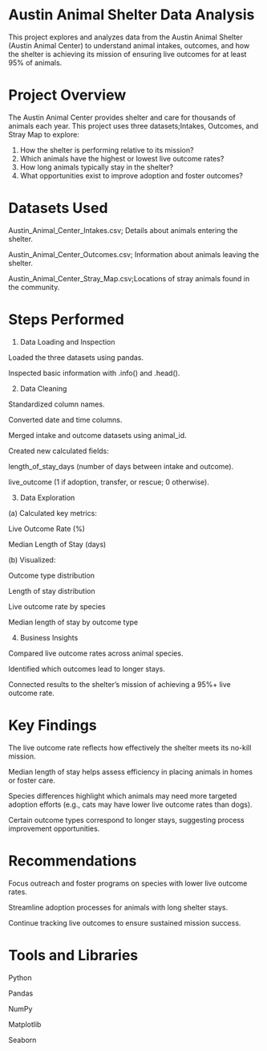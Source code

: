 # Austin Animal Shelter Data Analysis

This project explores and analyzes data from the Austin Animal Shelter (Austin Animal Center) to understand animal intakes, outcomes, and how the shelter is achieving its mission of ensuring live outcomes for at least 95% of animals.

# Project Overview

The Austin Animal Center provides shelter and care for thousands of animals each year.
This project uses three datasets;Intakes, Outcomes, and Stray Map to explore:

1. How the shelter is performing relative to its mission?
2. Which animals have the highest or lowest live outcome rates?
3. How long animals typically stay in the shelter?
5. What opportunities exist to improve adoption and foster outcomes?

# Datasets Used

Austin_Animal_Center_Intakes.csv; Details about animals entering the shelter.

Austin_Animal_Center_Outcomes.csv; Information about animals leaving the shelter.

Austin_Animal_Center_Stray_Map.csv;Locations of stray animals found in the community.

# Steps Performed

1. Data Loading and Inspection
   
Loaded the three datasets using pandas.

Inspected basic information with .info() and .head().

2. Data Cleaning
   
Standardized column names.

Converted date and time columns.

Merged intake and outcome datasets using animal_id.

Created new calculated fields:

length_of_stay_days (number of days between intake and outcome).

live_outcome (1 if adoption, transfer, or rescue; 0 otherwise).

3. Data Exploration
   
(a) Calculated key metrics:

Live Outcome Rate (%)

Median Length of Stay (days)

(b) Visualized:

Outcome type distribution

Length of stay distribution

Live outcome rate by species

Median length of stay by outcome type

4. Business Insights
   
Compared live outcome rates across animal species.

Identified which outcomes lead to longer stays.

Connected results to the shelter’s mission of achieving a 95%+ live outcome rate.

# Key Findings

The live outcome rate reflects how effectively the shelter meets its no-kill mission.

Median length of stay helps assess efficiency in placing animals in homes or foster care.

Species differences highlight which animals may need more targeted adoption efforts (e.g., cats may have lower live outcome rates than dogs).

Certain outcome types correspond to longer stays, suggesting process improvement opportunities.

# Recommendations

Focus outreach and foster programs on species with lower live outcome rates.

Streamline adoption processes for animals with long shelter stays.

Continue tracking live outcomes to ensure sustained mission success.


# Tools and Libraries

Python

Pandas

NumPy

Matplotlib

Seaborn

